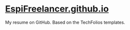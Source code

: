 # [EspiFreelancer.github.io](https://espifreelancer.github.io)

My resume on GitHub. Based on the TechFolios templates.